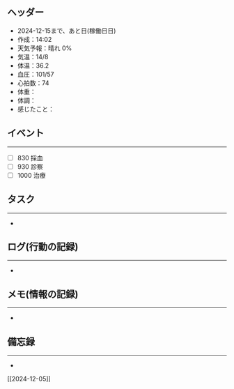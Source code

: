 ## ヘッダー
- 2024-12-15まで、あと日(稼働日日)
- 作成：14:02
- 天気予報：晴れ 0% 
- 気温：14/8
- 体温：36.2
- 血圧：101/57
- 心拍数：74
- 体重：
- 体調：
- 感じたこと：

## イベント
***
- [ ] 830 採血
- [ ] 930 診察
- [ ] 1000 治療

## タスク
***
-  

## ログ(行動の記録)
***
- 

## メモ(情報の記録)
***
- 

## 備忘録
***
- 


[[2024-12-05]]

